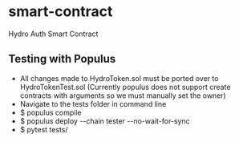 # smart-contract

Hydro Auth Smart Contract

## Testing with Populus
- All changes made to HydroToken.sol must be ported over to HydroTokenTest.sol (Currently populus does not support create contracts with arguments so we must manually set the owner)
- Navigate to the tests folder in command line
- $ populus compile
- $ populus deploy --chain tester --no-wait-for-sync
- $ pytest tests/
